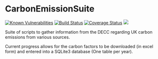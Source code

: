 # CarbonEmissionSuite

[![Known Vulnerabilities](https://snyk.io/test/github/adamrees89/CarbonEmissionSuite/badge.svg?targetFile=requirements.txt)](https://snyk.io/test/github/adamrees89/CarbonEmissionSuite?targetFile=requirements.txt)
[![Build Status](https://travis-ci.org/adamrees89/CarbonEmissionSuite.svg?branch=master)](https://travis-ci.org/adamrees89/CarbonEmissionSuite)
[![Coverage Status](https://coveralls.io/repos/github/adamrees89/CarbonEmissionSuite/badge.svg?branch=master)](https://coveralls.io/github/adamrees89/CarbonEmissionSuite?branch=master)
[![](https://img.shields.io/github/license/adamrees89/CarbonEmissionSuite.svg)](https://choosealicense.com/licenses/mit/)

Suite of scripts to gather information from the DECC regarding UK carbon emissions from various sources.

Current progress allows for the carbon factors to be downloaded (in excel form) and entered into a SQLite3 database (One table per year).
